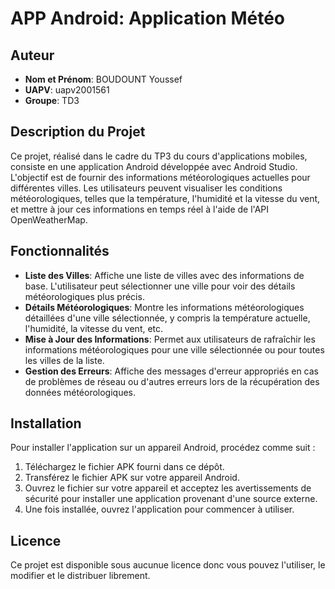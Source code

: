 # APP Android: Application Météo

## Auteur
- **Nom et Prénom**: BOUDOUNT Youssef
- **UAPV**: uapv2001561
- **Groupe**: TD3

## Description du Projet
Ce projet, réalisé dans le cadre du TP3 du cours d'applications mobiles, consiste en une application Android développée avec Android Studio. L'objectif est de fournir des informations météorologiques actuelles pour différentes villes. Les utilisateurs peuvent visualiser les conditions météorologiques, telles que la température, l'humidité et la vitesse du vent, et mettre à jour ces informations en temps réel à l'aide de l'API OpenWeatherMap.

## Fonctionnalités
- **Liste des Villes**: Affiche une liste de villes avec des informations de base. L'utilisateur peut sélectionner une ville pour voir des détails météorologiques plus précis.
- **Détails Météorologiques**: Montre les informations météorologiques détaillées d'une ville sélectionnée, y compris la température actuelle, l'humidité, la vitesse du vent, etc.
- **Mise à Jour des Informations**: Permet aux utilisateurs de rafraîchir les informations météorologiques pour une ville sélectionnée ou pour toutes les villes de la liste.
- **Gestion des Erreurs**: Affiche des messages d'erreur appropriés en cas de problèmes de réseau ou d'autres erreurs lors de la récupération des données météorologiques.

## Installation
Pour installer l'application sur un appareil Android, procédez comme suit :
1. Téléchargez le fichier APK fourni dans ce dépôt.
2. Transférez le fichier APK sur votre appareil Android.
3. Ouvrez le fichier sur votre appareil et acceptez les avertissements de sécurité pour installer une application provenant d'une source externe.
4. Une fois installée, ouvrez l'application pour commencer à utiliser.

## Licence
Ce projet est disponible sous aucunue licence donc vous pouvez l'utiliser, le modifier et le distribuer librement.
